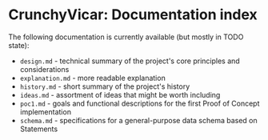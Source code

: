 # CrunchyVicar: Documentation index

The following documentation is currently available (but mostly in TODO state):

- `design.md` - technical summary of the project's core principles and considerations
- `explanation.md` - more readable explanation
- `history.md` - short summary of the project's history
- `ideas.md` - assortment of ideas that might be worth including
- `poc1.md` - goals and functional descriptions for the first Proof of Concept implementation
- `schema.md` - specifications for a general-purpose data schema based on Statements
